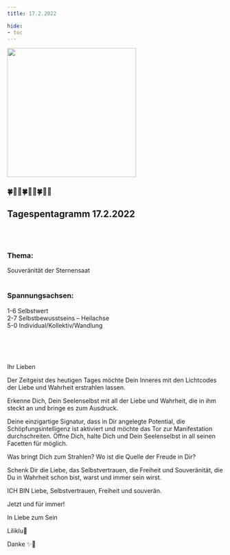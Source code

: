 ```yaml
---
title: 17.2.2022

hide:
- toc
---
```



<style>
img {
  width: 300px;
  max-width: 99%
}
</style>

![](../img/2022-02-17.png)

### 🍀🦋💚🍀🦋💚🍀🦋💚

## **Tagespentagramm 17.2.2022**
<br><br>
### **Thema:**
Souveränität der Sternensaat
<br><br>

### **Spannungsachsen:**
1-6 Selbstwert  
2-7 Selbstbewusstseins – Heilachse  
5-0 Individual/Kollektiv/Wandlung

<br><br><br>

Ihr Lieben

Der Zeitgeist des heutigen Tages möchte Dein Inneres mit den Lichtcodes der Liebe und Wahrheit erstrahlen lassen.

Erkenne Dich, Dein Seelenselbst mit all der Liebe und Wahrheit, die in ihm steckt an und bringe es zum Ausdruck.

Deine einzigartige Signatur, dass in Dir angelegte Potential, die Schöpfungsintelligenz ist aktiviert und möchte das Tor zur Manifestation durchschreiten. Öffne Dich, halte Dich und Dein Seelenselbst in all seinen Facetten für möglich.

Was bringt Dich zum Strahlen?
Wo ist die Quelle der Freude in Dir?

Schenk Dir die Liebe, das Selbstvertrauen, die Freiheit  und Souveränität, die Du in Wahrheit schon bist, warst und immer sein wirst.

ICH BIN Liebe, Selbstvertrauen, Freiheit und souverän.

Jetzt und für immer!


In Liebe zum Sein

Liliklu🦋

Danke ✨🧚
